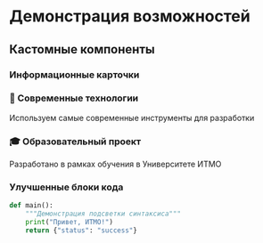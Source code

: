 # Демонстрация возможностей

## Кастомные компоненты

### Информационные карточки

<div class="custom-card">
    <h3>🚀 Современные технологии</h3>
    <p>Используем самые современные инструменты для разработки</p>
</div>

<div class="custom-card">
    <h3>🎓 Образовательный проект</h3>
    <p>Разработано в рамках обучения в Университете ИТМО</p>
</div>

### Улучшенные блоки кода

```python
def main():
    """Демонстрация подсветки синтаксиса"""
    print("Привет, ИТМО!")
    return {"status": "success"}
```
